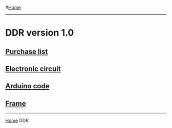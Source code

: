 #[Home](../README.md)
_____________________________

# DDR version 1.0

## [Purchase list](./v1.0/purchaseList.md)

## [Electronic circuit](./v1.0/circuitDesign.md)

## [Arduino code](./v1.0/arduinoCode.md)

## [Frame](./v1.0/frame.md)
_____________________________
[Home](../README.md) DDR

